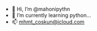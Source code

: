 - 👋 Hi, I’m @mahonipythn 
- 🌱 I’m currently learning python... 
- 📫 mhmt_coskun@icloud.com

<!---
mahonipythn/mahonipythn is a ✨ special ✨ repository because its `README.md` (this file) appears on your GitHub profile.
You can click the Preview link to take a look at your changes.
--->
